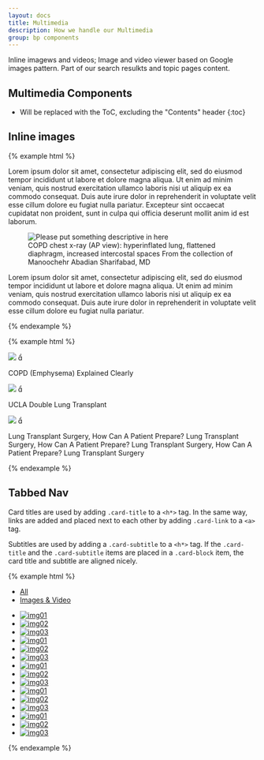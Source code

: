 ```yaml
---
layout: docs
title: Multimedia
description: How we handle our Multimedia
group: bp components
---
```

Inline imagews and videos; Image and video viewer based on Google images pattern. Part of our search resulkts and topic pages content. 

## Multimedia Components

* Will be replaced with the ToC, excluding the "Contents" header
{:toc}

## Inline images

{% example html %}
<div class="inline">
	<p>Lorem ipsum dolor sit amet, consectetur adipiscing elit, sed do eiusmod tempor incididunt ut labore et dolore magna aliqua. Ut enim ad minim veniam, quis nostrud exercitation ullamco laboris nisi ut aliquip ex ea commodo consequat. Duis aute irure dolor in reprehenderit in voluptate velit esse cillum dolore eu fugiat nulla pariatur. Excepteur sint occaecat cupidatat non proident, sunt in culpa qui officia deserunt mollit anim id est laborum.
	<figure class="figure">
		<img src="../../../css/images/diff_diag_img.jpg" alt="Please put something descriptive in here">
		<figcaption class="figure-caption">COPD chest x-ray (AP view): hyperinflated lung, flattened diaphragm, increased intercostal spaces
		<span class="imgCredit">From the collection of Manoochehr Abadian Sharifabad, MD</span></figcaption>
	</figure>
	Lorem ipsum dolor sit amet, consectetur adipiscing elit, sed do eiusmod tempor incididunt ut labore et dolore magna aliqua. Ut enim ad minim veniam, quis nostrud exercitation ullamco laboris nisi ut aliquip ex ea commodo consequat. Duis aute irure dolor in reprehenderit in voluptate velit esse cillum dolore eu fugiat nulla pariatur. 
	</p>
</div>
{% endexample %}

{% example html %}
<div class="container inline"> <!--- container -->
	<div class="row">
		<div class="col-md-12">
			<div class="card">
				<div class="card-block">
					<div class="vidWrapper">
						<img src="http://via.placeholder.com/165x93">
						<span class="material-icons">&#xE039;</span>
						<p class="card-text">COPD (Emphysema) Explained Clearly</p>
					</div>
				</div>
			</div>
			<div class="card">
				<div class="card-block">
					<div class="vidWrapper">
						<img src="http://via.placeholder.com/165x93">
						<span class="material-icons">&#xE039;</span>
						<p class="card-text">UCLA Double Lung Transplant</p>
					</div>
				</div>
			</div>
			<div class="card">
				<div class="card-block">
					<div class="vidWrapper">
						<img src="http://via.placeholder.com/165x93">
						<span class="material-icons">&#xE039;</span>
						<p class="card-text">Lung Transplant Surgery, How Can A Patient Prepare? Lung Transplant Surgery, How Can A Patient Prepare?
						Lung Transplant Surgery, How Can A Patient Prepare? Lung Transplant Surgery</p>
					</div>
				</div>
			</div>
		</div>
	</div>
</div>
{% endexample %}

## Tabbed Nav

Card titles are used by adding `.card-title` to a `<h*>` tag. In the same way, links are added and placed next to each other by adding `.card-link` to  a `<a>` tag.

Subtitles are used by adding a `.card-subtitle` to a `<h*>` tag. If the `.card-title` and the `.card-subtitle` items are placed in a `.card-block` item, the card title and subtitle are aligned nicely.

  {% example html %}
  <div class="container multimedia"> <!--- container -->
    <div class="row">
      <div class="col-md-8">
        <ul class="nav nav-tabs">
          <li class="nav-item">
            <a class="nav-link" data-toggle="tab" href="#all" role="tab">All</a>
          </li>
          <li class="nav-item">
            <a class="nav-link active" data-toggle="tab" href="#multimedia" role="tab">Images &amp; Video</a>
          </li>
        </ul>
      </div>
      <ul id="og-grid" class="og-grid">
		<li>
			<a href="#" data-largesrc="../../../css/images/multimedia/1.jpg" data-title="Monoclonal gammopathy of undetermined significance" data-description="Natural history of Coxiella burnetii and serological/PCR results. Ac+: positive for antibodies to C burnetii, Ac++: strongly positive for antibodies to C burnetii, Ac-: negative for antibodies to C burnetii, PCR+: positive PCR for C burnetii, PCR++: strongly positive PCR for C burnetii, PCR-: negative PCR for C burnetii" data-citation="Eldin C, et al. Clin Microbiol Rev 2016; used with permission">
				<img src="../../../css/images/multimedia/thumbs/1.jpg" alt="img01">
			</a>
		</li>
		<li>
			<a href="#" data-largesrc="../../../css/images/multimedia/2.jpg" data-title="COPD" data-description="Natural history of Coxiella burnetii and serological/PCR results. Ac+: positive for antibodies to C burnetii, Ac++: strongly positive for antibodies to C burnetii, Ac-: negative for antibodies to C burnetii, PCR+: positive PCR for C burnetii, PCR++: strongly positive PCR for C burnetii, PCR-: negative PCR for C burnetii">
				<img src="../../../css/images/multimedia/thumbs/2.jpg" alt="img02">
			</a>
		</li>
		<li>
			<a href="#" data-largesrc="../../../css/images/multimedia/3.jpg" data-title="Bartonella infection" data-description="Natural history of Coxiella burnetii and serological/PCR results. Ac+: positive for antibodies to C burnetii, Ac++: strongly positive for antibodies to C burnetii, Ac-: negative for antibodies to C burnetii, PCR+: positive PCR for C burnetii, PCR++: strongly positive PCR for C burnetii, PCR-: negative PCR for C burnetii">
				<img src="../../../css/images/multimedia/thumbs/3.jpg" alt="img03">
			</a>
		</li>
		<li>
			<a href="#" data-largesrc="../../../css/images/multimedia/1.jpg" data-title="Monoclonal gammopathy of undetermined significance" data-description="Natural history of Coxiella burnetii and serological/PCR results. Ac+: positive for antibodies to C burnetii, Ac++: strongly positive for antibodies to C burnetii, Ac-: negative for antibodies to C burnetii, PCR+: positive PCR for C burnetii, PCR++: strongly positive PCR for C burnetii, PCR-: negative PCR for C burnetii">
				<img src="../../../css/images/multimedia/thumbs/1.jpg" alt="img01">
			</a>
		</li>
		<li>
			<a href="#" data-largesrc="../../../css/images/multimedia/2.jpg" data-title="COPD" data-description="Natural history of Coxiella burnetii and serological/PCR results. Ac+: positive for antibodies to C burnetii, Ac++: strongly positive for antibodies to C burnetii, Ac-: negative for antibodies to C burnetii, PCR+: positive PCR for C burnetii, PCR++: strongly positive PCR for C burnetii, PCR-: negative PCR for C burnetii">
				<img src="../../../css/images/multimedia/thumbs/2.jpg" alt="img02">
			</a>
		</li>
		<li>
			<a href="#" data-largesrc="../../../css/images/multimedia/3.jpg" data-title="Bartonella infection" data-description="Natural history of Coxiella burnetii and serological/PCR results. Ac+: positive for antibodies to C burnetii, Ac++: strongly positive for antibodies to C burnetii, Ac-: negative for antibodies to C burnetii, PCR+: positive PCR for C burnetii, PCR++: strongly positive PCR for C burnetii, PCR-: negative PCR for C burnetii">
				<img src="../../../css/images/multimedia/thumbs/3.jpg" alt="img03">
			</a>
		</li>
		<li>
			<a href="#" data-largesrc="../../../css/images/multimedia/1.jpg" data-title="Monoclonal gammopathy of undetermined significance" data-description="Natural history of Coxiella burnetii and serological/PCR results. Ac+: positive for antibodies to C burnetii, Ac++: strongly positive for antibodies to C burnetii, Ac-: negative for antibodies to C burnetii, PCR+: positive PCR for C burnetii, PCR++: strongly positive PCR for C burnetii, PCR-: negative PCR for C burnetii">
				<img src="../../../css/images/multimedia/thumbs/1.jpg" alt="img01">
			</a>
		</li>
		<li>
			<a href="#" data-largesrc="../../../css/images/multimedia/2.jpg" data-title="COPD" data-description="Natural history of Coxiella burnetii and serological/PCR results. Ac+: positive for antibodies to C burnetii, Ac++: strongly positive for antibodies to C burnetii, Ac-: negative for antibodies to C burnetii, PCR+: positive PCR for C burnetii, PCR++: strongly positive PCR for C burnetii, PCR-: negative PCR for C burnetii">
				<img src="../../../css/images/multimedia/thumbs/2.jpg" alt="img02">
			</a>
		</li>
		<li>
			<a href="#" data-largesrc="../../../css/images/multimedia/3.jpg" data-title="Bartonella infection" data-description="Natural history of Coxiella burnetii and serological/PCR results. Ac+: positive for antibodies to C burnetii, Ac++: strongly positive for antibodies to C burnetii, Ac-: negative for antibodies to C burnetii, PCR+: positive PCR for C burnetii, PCR++: strongly positive PCR for C burnetii, PCR-: negative PCR for C burnetii">
				<img src="../../../css/images/multimedia/thumbs/3.jpg" alt="img03">
			</a>
		</li>
		<li>
			<a href="#" data-largesrc="../../../css/images/multimedia/1.jpg" data-title="Monoclonal gammopathy of undetermined significance" data-description="Natural history of Coxiella burnetii and serological/PCR results. Ac+: positive for antibodies to C burnetii, Ac++: strongly positive for antibodies to C burnetii, Ac-: negative for antibodies to C burnetii, PCR+: positive PCR for C burnetii, PCR++: strongly positive PCR for C burnetii, PCR-: negative PCR for C burnetii">
				<img src="../../../css/images/multimedia/thumbs/1.jpg" alt="img01">
			</a>
		</li>
		<li>
			<a href="#" data-largesrc="../../../css/images/multimedia/2.jpg" data-title="COPD" data-description="Natural history of Coxiella burnetii and serological/PCR results. Ac+: positive for antibodies to C burnetii, Ac++: strongly positive for antibodies to C burnetii, Ac-: negative for antibodies to C burnetii, PCR+: positive PCR for C burnetii, PCR++: strongly positive PCR for C burnetii, PCR-: negative PCR for C burnetii">
				<img src="../../../css/images/multimedia/thumbs/2.jpg" alt="img02">
			</a>
		</li>
		<li>
			<a href="#" data-largesrc="../../../css/images/multimedia/3.jpg" data-title="Bartonella infection" data-description="Natural history of Coxiella burnetii and serological/PCR results. Ac+: positive for antibodies to C burnetii, Ac++: strongly positive for antibodies to C burnetii, Ac-: negative for antibodies to C burnetii, PCR+: positive PCR for C burnetii, PCR++: strongly positive PCR for C burnetii, PCR-: negative PCR for C burnetii">
				<img src="../../../css/images/multimedia/thumbs/3.jpg" alt="img03">
			</a>
		</li>
		<li>
			<a href="#" data-largesrc="../../../css/images/multimedia/1.jpg" data-title="Monoclonal gammopathy of undetermined significance" data-description="Natural history of Coxiella burnetii and serological/PCR results. Ac+: positive for antibodies to C burnetii, Ac++: strongly positive for antibodies to C burnetii, Ac-: negative for antibodies to C burnetii, PCR+: positive PCR for C burnetii, PCR++: strongly positive PCR for C burnetii, PCR-: negative PCR for C burnetii">
				<img src="../../../css/images/multimedia/thumbs/1.jpg" alt="img01">
			</a>
		</li>
		<li>
			<a href="#" data-largesrc="../../../css/images/multimedia/2.jpg" data-title="COPD" data-description="Natural history of Coxiella burnetii and serological/PCR results. Ac+: positive for antibodies to C burnetii, Ac++: strongly positive for antibodies to C burnetii, Ac-: negative for antibodies to C burnetii, PCR+: positive PCR for C burnetii, PCR++: strongly positive PCR for C burnetii, PCR-: negative PCR for C burnetii">
				<img src="../../../css/images/multimedia/thumbs/2.jpg" alt="img02">
			</a>
		</li>
		<li>
			<a href="#" data-largesrc="../../../css/images/multimedia/3.jpg" data-title="Bartonella infection" data-description="Natural history of Coxiella burnetii and serological/PCR results. Ac+: positive for antibodies to C burnetii, Ac++: strongly positive for antibodies to C burnetii, Ac-: negative for antibodies to C burnetii, PCR+: positive PCR for C burnetii, PCR++: strongly positive PCR for C burnetii, PCR-: negative PCR for C burnetii">
				<img src="../../../css/images/multimedia/thumbs/3.jpg" alt="img03">
			</a>
		</li>		
	</ul>
    </div><!--- /row -->
  </div> <!--- /container -->
  {% endexample %}